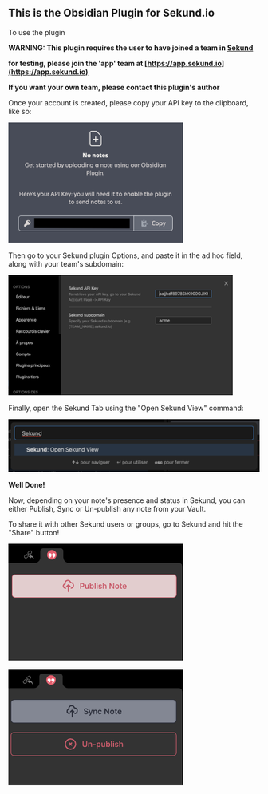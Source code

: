 ## This is the Obsidian Plugin for Sekund.io

To use the plugin

**WARNING: This plugin requires the user to have joined a team in [Sekund](https://www.sekund.io)**

**for testing, please join the 'app' team at [https://app.sekund.io](https://app.sekund.io)**

**If you want your own team, please contact this plugin's author**

Once your account is created, please copy your API key to the clipboard, like so:

<img src="screenshots/APIkey.png"
     style="width: 350px" />

Then go to your Sekund plugin Options, and paste it in the ad hoc field, along with your team's subdomain:

<img src="screenshots/sekundprefs-1.0.1.png"
     style="width:  450px" />

Finally, open the Sekund Tab using the "Open Sekund View" command:

<img src="screenshots/command.png"
     style="width:  550px" />

<strong>Well Done!</strong>

Now, depending on your note's presence and status in Sekund, you can either Publish, Sync or Un-publish any note from your Vault.

To share it with other Sekund users or groups, go to Sekund and hit the "Share" button!

<img src="screenshots/publish.png"
     style="width:  350px" />

<img src="screenshots/sync.png"
     style="width:  350px;" />
